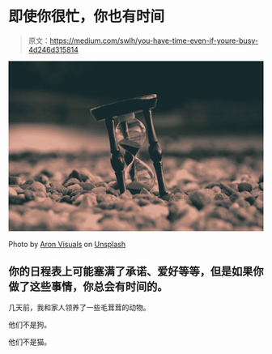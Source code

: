 # 即使你很忙，你也有时间

> 原文：<https://medium.com/swlh/you-have-time-even-if-youre-busy-4d246d315814>

![](img/55b9f3feac452ebf74691ac33cc484ea.png)

Photo by [Aron Visuals](https://unsplash.com/@aronvisuals?utm_source=medium&utm_medium=referral) on [Unsplash](https://unsplash.com?utm_source=medium&utm_medium=referral)

## 你的日程表上可能塞满了承诺、爱好等等，但是如果你做了这些事情，你总会有时间的。

几天前，我和家人领养了一些毛茸茸的动物。

他们不是狗。

他们不是猫。